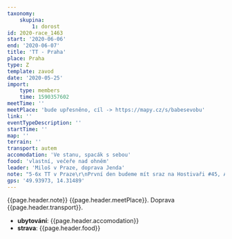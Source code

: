 ```yaml
---
taxonomy:
    skupina:
        1: dorost
id: 2020-race_1463
start: '2020-06-06'
end: '2020-06-07'
title: 'TT - Praha'
place: Praha
type: Z
template: zavod
date: '2020-05-25'
import:
    type: members
    time: 1590357602
meetTime: ''
meetPlace: 'bude upřesněno, cíl -> https://mapy.cz/s/babesevobu'
link: ''
eventTypeDescription: ''
startTime: ''
map: ''
terrain: ''
transport: autem
accomodation: 'Ve stanu, spacák s sebou'
food: 'vlastní, večeře nad ohněm'
leader: 'Miloš v Praze, doprava Jenda'
note: "5-6x TT v Praze\r\nPrvní den budeme mít sraz na Hostivaři #45, Adam by zase mohl udělat automodul. Pak hned přejedeme do Kunraťáku #2 - následovat bude oběd <-> přejezd do Dobřichovic, okouknout naše \"ubytování\" 49.9397322N, 14.3148965E. Odpoledne loupneme trackyho Všenory #24. Večerní program je jasný - mytí v řece a následná grilovačka/opíkačka špekáčků. Umí někdo na kytaru a může jí vzít s sebou? :D\r\n\r\nDalší den začneme na Petříně #21 a ještě dopoledne sjedeme Šárku #5100 teda #37 - tím končí dorostenky a slabší kusy. Tvrďáci ještě vyrazí na Kozí hřbety #30. -> A s kupou bodů hurá domů.\r\n\r\nTak doufám, že nás tam pojede hafo.\r\nBěhu zdar a trailtourařům zvláště.\r\n\r\n/Dým"
gps: '49.93973, 14.31489'
---
```

{{page.header.note}}
 {{page.header.meetPlace}}. Doprava {{page.header.transport}}.
* **ubytování**: {{page.header.accomodation}}
* **strava**: {{page.header.food}}
